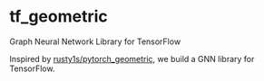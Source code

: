# tf_geometric
Graph Neural Network Library for TensorFlow

Inspired by [rusty1s/pytorch_geometric](https://github.com/rusty1s/pytorch_geometric), we build a GNN library for TensorFlow.


